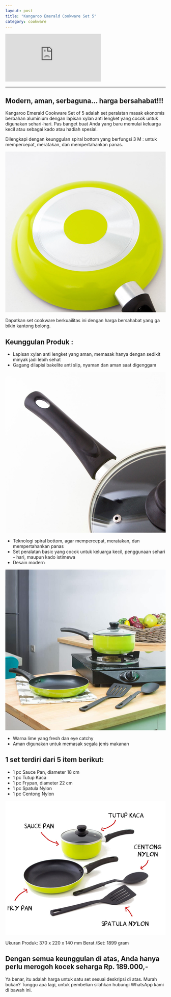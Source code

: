 ```yaml
---
layout: post
title: "Kangaroo Emerald Cookware Set 5"
category: cookware
---
```

<div class="video-container">
<iframe src="https://www.youtube.com/embed/jTj6p5Hwn80" frameborder="0" allow="accelerometer; autoplay; encrypted-media; gyroscope; picture-in-picture" allowfullscreen></iframe>
</div>

***
## Modern, aman, serbaguna... harga bersahabat!!!

Kangaroo Emerald Cookware Set of 5 adalah set peralatan masak ekonomis berbahan aluminium dengan lapisan xylan anti lengket yang cocok untuk digunakan sehari-hari.
Pas banget buat Anda yang baru memulai keluarga kecil atau sebagai kado atau hadiah spesial.

Dilengkapi dengan keunggulan spiral bottom yang berfungsi 3 M : untuk mempercepat, meratakan, dan mempertahankan panas.

![spiral bottom](/images/kang3.jpg)

Dapatkan set cookware berkuailitas ini dengan harga bersahabat yang ga bikin kantong bolong.

## Keunggulan Produk :
- Lapisan xylan anti lengket yang aman, memasak hanya dengan sedikit minyak jadi lebih sehat
- Gagang dilapisi bakelite anti slip, nyaman dan aman saat digenggam

![gagang anti slip](/images/kang6.jpg)

- Teknologi spiral bottom, agar mempercepat, meratakan, dan mempertahankan panas
- Set peralatan basic yang cocok untuk keluarga kecil, penggunaan sehari – hari, maupun kado istimewa
- Desain modern

![desain modern](/images/cover.jpg)

- Warna lime yang fresh dan eye catchy
- Aman digunakan untuk memasak segala jenis makanan

## 1 set terdiri dari 5 item berikut:
- 1 pc Sauce Pan, diameter 18 cm
- 1 pc Tutup Kaca
- 1 pc Frypan, diameter 22 cm
- 1 pc Spatula Nylon
- 1 pc Centong Nylon

![satu set](/images/kang2.jpg)

Ukuran Produk: 
370 x 220 x 140 mm
Berat /Set: 
1899 gram

## Dengan semua keunggulan di atas, Anda hanya perlu merogoh kocek seharga **Rp. 189.000,-** 

Ya benar, itu adalah harga untuk satu set sesuai deskripsi di atas. Murah bukan? Tunggu apa lagi, untuk pembelian silahkan hubungi WhatsApp kami di bawah ini.
